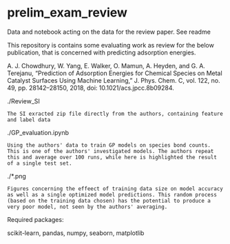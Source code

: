 # prelim_exam_review
Data and notebook acting on the data for the review paper. See readme

This repository is contains some evaluating work as review for the below publication, that is concerned with predicting adsorption energies.

A. J. Chowdhury, W. Yang, E. Walker, O. Mamun, A. Heyden, and G. A. Terejanu, “Prediction of Adsorption Energies for Chemical Species on Metal Catalyst Surfaces Using Machine Learning,” J. Phys. Chem. C, vol. 122, no. 49, pp. 28142–28150, 2018, doi: 10.1021/acs.jpcc.8b09284.

./Review_SI 

	The SI exracted zip file directly from the authors, containing feature and label data
./GP_evaluation.ipynb

	Using the authors' data to train GP models on species bond counts. This is one of the authors' investigated models. The authors repeat this and average over 100 runs, while here is highlighted the result of a single test set. 
./*.png

	Figures concerning the effeect of training data size on model accuracy as well as a single optimized model predictions. This random process (based on the training data chosen) has the potential to produce a very poor model, not seen by the authors' averaging.


Required packages:

scikit-learn, pandas, numpy, seaborn, matplotlib
